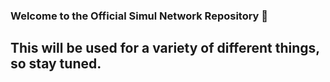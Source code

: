 ### Welcome to the Official Simul Network Repository 👋

## This will be used for a variety of different things, so stay tuned.

